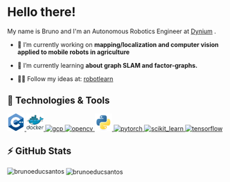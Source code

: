 
# Hello there!

My name is Bruno and I'm an Autonomous Robotics Engineer at [Dynium](https://dynium.ai/) .

- 🔭 I’m currently working on **mapping/localization and computer vision applied to mobile robots in agriculture**

- 🌱 I’m currently learning **about graph SLAM and factor-graphs.**

- 👨‍💻 Follow my ideas at: [robotlearn](https://brunoeducsantos.github.io/robotlearn/)

## 🔧 Technologies & Tools

<p align="left"> <a href="https://www.w3schools.com/cpp/" target="_blank"> <img src="https://raw.githubusercontent.com/devicons/devicon/master/icons/cplusplus/cplusplus-original.svg" alt="cplusplus" width="40" height="40"/> </a> <a href="https://www.docker.com/" target="_blank"> <img src="https://raw.githubusercontent.com/devicons/devicon/master/icons/docker/docker-original-wordmark.svg" alt="docker" width="40" height="40"/> </a> <a href="https://cloud.google.com" target="_blank"> <img src="https://www.vectorlogo.zone/logos/google_cloud/google_cloud-icon.svg" alt="gcp" width="40" height="40"/> </a> <a href="https://opencv.org/" target="_blank"> <img src="https://www.vectorlogo.zone/logos/opencv/opencv-icon.svg" alt="opencv" width="40" height="40"/> </a> <a href="https://www.python.org" target="_blank"> <img src="https://raw.githubusercontent.com/devicons/devicon/master/icons/python/python-original.svg" alt="python" width="40" height="40"/> </a> <a href="https://pytorch.org/" target="_blank"> <img src="https://www.vectorlogo.zone/logos/pytorch/pytorch-icon.svg" alt="pytorch" width="40" height="40"/> </a> <a href="https://scikit-learn.org/" target="_blank"> <img src="https://upload.wikimedia.org/wikipedia/commons/0/05/Scikit_learn_logo_small.svg" alt="scikit_learn" width="40" height="40"/> </a> <a href="https://www.tensorflow.org" target="_blank"> <img src="https://www.vectorlogo.zone/logos/tensorflow/tensorflow-icon.svg" alt="tensorflow" width="40" height="40"/> </a> </p>

## ⚡ GitHub Stats

<p><img align="left" src="https://github-readme-stats.vercel.app/api/top-langs?user=brunoeducsantos&show_icons=true&locale=en&layout=compact" alt="brunoeducsantos" /></p>

<p>&nbsp;<img align="center" src="https://github-readme-stats.vercel.app/api?user=brunoeducsantos&show_icons=true&locale=en" alt="brunoeducsantos" /></p>

